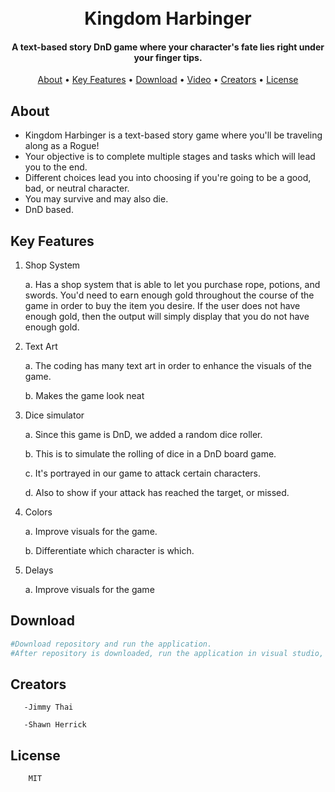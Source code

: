 <h1 align="center">
  <br>
  Kingdom Harbinger
  <br>
</h1>

<h4 align="center">A text-based story DnD game where your character's fate lies right under your finger tips.
</h4>

<p align="center">
  <a href="#about">About</a> •
  <a href="#key-features">Key Features</a> •
  <a href="#download">Download</a> •
  <a href="#video">Video</a> •
  <a href="#creators">Creators</a> •
  <a href="#license">License</a>
</p>

## About

 * Kingdom Harbinger is a text-based story game where you'll be traveling along as a Rogue!
 * Your objective is to complete multiple stages and tasks which will lead you to the end.
 * Different choices lead you into choosing if you're going to be a good, bad, or neutral character.
 * You may survive and may also die.
 * DnD based.
 
 ## Key Features
 
1. Shop System

      a. Has a shop system that is able to let you purchase rope, potions, and swords. You'd need to earn enough gold throughout the course of the game in order to buy the item you desire. If the user does not have enough gold, then the output will simply display that you do not have enough gold. 
  
2. Text Art

      a. The coding has many text art in order to enhance the visuals of the game.
  
      b. Makes the game look neat
  
3. Dice simulator

      a. Since this game is DnD, we added a random dice roller.
  
      b. This is to simulate the rolling of dice in a DnD board game.
  
      c. It's portrayed in our game to attack certain characters.
  
      d. Also to show if your attack has reached the target, or missed.
  
4. Colors

      a. Improve visuals for the game.
  
      b. Differentiate which character is which.
  
5. Delays

      a. Improve visuals for the game
       
## Download

```bash
#Download repository and run the application.
#After repository is downloaded, run the application in visual studio, then run the debugger by clicking the green arrow at the top.
```
## Creators
       -Jimmy Thai
  
       -Shawn Herrick
       
## License

        MIT

